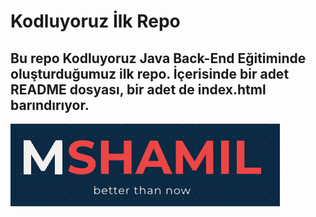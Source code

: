 # Kodluyoruz İlk Repo

## Bu repo Kodluyoruz Java Back-End Eğitiminde oluşturduğumuz ilk repo. İçerisinde bir adet README dosyası, bir adet de index.html barındırıyor.
![Mshamil Logo](https://github.com/msamilleri/kodluyoruzilkrepo/blob/main/msahmil.png)

